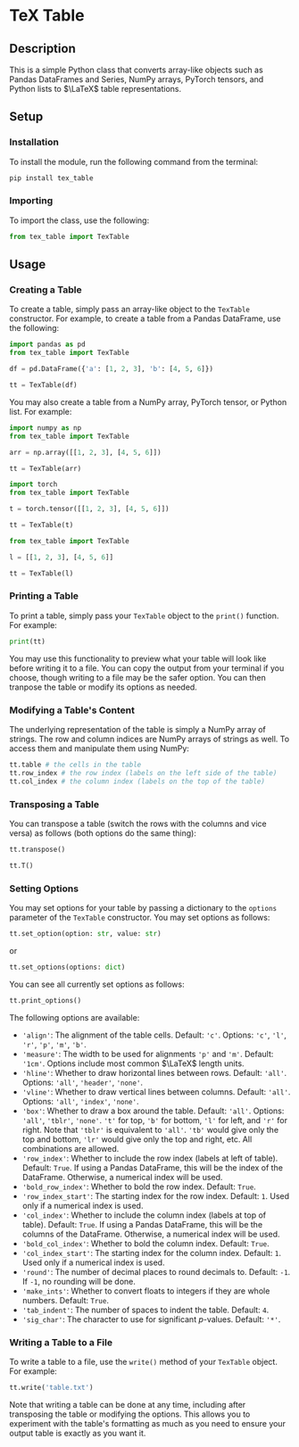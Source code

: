 # TeX Table

## Description

This is a simple Python class that converts array-like objects such as Pandas DataFrames and Series, NumPy arrays, PyTorch tensors, and Python lists to $\LaTeX$ table representations.

## Setup

### Installation

To install the module, run the following command from the terminal:

```bash
pip install tex_table
```

### Importing

To import the class, use the following:

```python
from tex_table import TexTable
```

## Usage

### Creating a Table

To create a table, simply pass an array-like object to the `TexTable` constructor. For example, to create a table from a Pandas DataFrame, use the following:

```python
import pandas as pd
from tex_table import TexTable

df = pd.DataFrame({'a': [1, 2, 3], 'b': [4, 5, 6]})

tt = TexTable(df)
```

You may also create a table from a NumPy array, PyTorch tensor, or Python list. For example:

```python
import numpy as np
from tex_table import TexTable

arr = np.array([[1, 2, 3], [4, 5, 6]])

tt = TexTable(arr)
```

```python
import torch
from tex_table import TexTable

t = torch.tensor([[1, 2, 3], [4, 5, 6]])

tt = TexTable(t)
```

```python
from tex_table import TexTable

l = [[1, 2, 3], [4, 5, 6]]

tt = TexTable(l)
```

### Printing a Table

To print a table, simply pass your `TexTable` object to the `print()` function. For example:

```python
print(tt)
```

You may use this functionality to preview what your table will look like before writing it to a file. You can copy the output from your terminal if you choose, though writing to a file may be the safer option. You can then tranpose the table or modify its options as needed.

### Modifying a Table's Content

The underlying representation of the table is simply a NumPy array of strings. The row and column indices are NumPy arrays of strings as well. To access them and manipulate them using NumPy:

```python
tt.table # the cells in the table
tt.row_index # the row index (labels on the left side of the table)
tt.col_index # the column index (labels on the top of the table)
```

### Transposing a Table

You can transpose a table (switch the rows with the columns and vice versa) as follows (both options do the same thing):

```python
tt.transpose()
```

```python
tt.T()
```

### Setting Options

You may set options for your table by passing a dictionary to the `options` parameter of the `TexTable` constructor. You may set options as follows:

```python
tt.set_option(option: str, value: str)
```

or

```python
tt.set_options(options: dict)
```

You can see all currently set options as follows:

```python
tt.print_options()
```

The following options are available:

- `'align'`: The alignment of the table cells. Default: `'c'`. Options: `'c'`, `'l'`, `'r'`, `'p'`, `'m'`, `'b'`.
- `'measure'`: The width to be used for alignments `'p'` and `'m'`. Default: `'1cm'`. Options include most common $\LaTeX$ length units.
- `'hline'`: Whether to draw horizontal lines between rows. Default: `'all'`. Options: `'all'`, `'header'`, `'none'`.
- `'vline'`: Whether to draw vertical lines between columns. Default: `'all'`. Options: `'all'`, `'index'`, `'none'`.
- `'box'`: Whether to draw a box around the table. Default: `'all'`. Options: `'all'`, `'tblr'`, `'none'`. `'t'` for top, `'b'` for bottom, `'l'` for left, and `'r'` for right. Note that `'tblr'` is equivalent to `'all'`. `'tb'` would give only the top and bottom, `'lr'` would give only the top and right, etc. All combinations are allowed.
- `'row_index'`: Whether to include the row index (labels at left of table). Default: `True`. If using a Pandas DataFrame, this will be the index of the DataFrame. Otherwise, a numerical index will be used.
- `'bold_row_index'`: Whether to bold the row index. Default: `True`.
- `'row_index_start'`: The starting index for the row index. Default: `1`. Used only if a numerical index is used.
- `'col_index'`: Whether to include the column index (labels at top of table). Default: `True`. If using a Pandas DataFrame, this will be the columns of the DataFrame. Otherwise, a numerical index will be used.
- `'bold_col_index'`: Whether to bold the column index. Default: `True`.
- `'col_index_start'`: The starting index for the column index. Default: `1`. Used only if a numerical index is used.
- `'round'`: The number of decimal places to round decimals to. Default: `-1`. If `-1`, no rounding will be done.
- `'make_ints'`: Whether to convert floats to integers if they are whole numbers. Default: `True`.
- `'tab_indent'`: The number of spaces to indent the table. Default: `4`.
- `'sig_char'`: The character to use for significant $p$-values. Default: `'*'`.

### Writing a Table to a File

To write a table to a file, use the `write()` method of your `TexTable` object. For example:

```python
tt.write('table.txt')
```

Note that writing a table can be done at any time, including after transposing the table or modifying the options. This allows you to experiment with the table's formatting as much as you need to ensure your output table is exactly as you want it.
